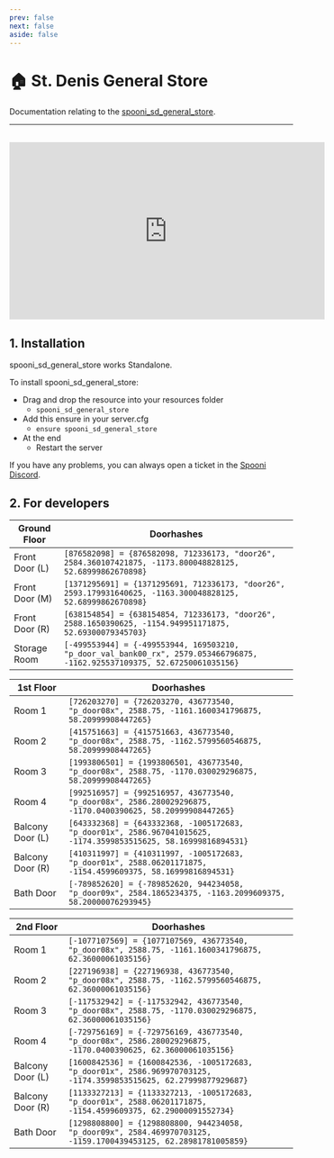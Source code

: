 ```yaml
---
prev: false
next: false
aside: false
---
```


# 🏠 St. Denis General Store
Documentation relating to the [spooni_sd_general_store](https://spooni-mapping.tebex.io/package/6133167).

___
<br>
<iframe width="560" height="315" src="https://www.youtube.com/embed/cEMjerej46s?si=7ZH_48HjLUJ77PEb" frameborder="0" allow="accelerometer; autoplay; clipboard-write; encrypted-media; gyroscope; picture-in-picture; web-share" allowfullscreen></iframe>

## 1. Installation
spooni_sd_general_store works Standalone.  

To install spooni_sd_general_store:
- Drag and drop the resource into your resources folder
  - `spooni_sd_general_store`
- Add this ensure in your server.cfg
  - `ensure spooni_sd_general_store`
- At the end
  - Restart the server

If you have any problems, you can always open a ticket in the [Spooni Discord](https://discord.gg/spooni).

## 2. For developers
| Ground Floor              | Doorhashes
|---------------------------|----------------------------------------------------------------------------------|
| Front Door (L)            | `[876582098] = {876582098, 712336173, "door26", 2584.360107421875, -1173.800048828125, 52.68999862670898}`
| Front Door (M)            | `[1371295691] = {1371295691, 712336173, "door26", 2593.179931640625, -1163.300048828125, 52.68999862670898}`
| Front Door (R)            | `[638154854] = {638154854, 712336173, "door26", 2588.1650390625, -1154.949951171875, 52.69300079345703}`
| Storage Room              | `[-499553944] = {-499553944, 169503210, "p_door_val_bank00_rx", 2579.053466796875, -1162.925537109375, 52.67250061035156}`

| 1st Floor                 | Doorhashes
|---------------------------|----------------------------------------------------------------------------------|
| Room 1                    | `[726203270] = {726203270, 436773540, "p_door08x", 2588.75, -1161.1600341796875, 58.20999908447265}`
| Room 2                    | `[415751663] = {415751663, 436773540, "p_door08x", 2588.75, -1162.5799560546875, 58.20999908447265}`
| Room 3                    | `[1993806501] = {1993806501, 436773540, "p_door08x", 2588.75, -1170.030029296875, 58.20999908447265}`
| Room 4                    | `[992516957] = {992516957, 436773540, "p_door08x", 2586.280029296875, -1170.0400390625, 58.20999908447265}`
| Balcony Door (L)          | `[643332368] = {643332368, -1005172683, "p_door01x", 2586.967041015625, -1174.3599853515625, 58.16999816894531}`
| Balcony Door (R)          | `[410311997] = {410311997, -1005172683, "p_door01x", 2588.06201171875, -1154.4599609375, 58.16999816894531}`
| Bath Door                 | `[-789852620] = {-789852620, 944234058, "p_door09x", 2584.1865234375, -1163.2099609375, 58.20000076293945}`

| 2nd Floor                 | Doorhashes
|---------------------------|----------------------------------------------------------------------------------|
| Room 1                    | `[-1077107569] = {1077107569, 436773540, "p_door08x", 2588.75, -1161.1600341796875, 62.36000061035156}`
| Room 2                    | `[227196938] = {227196938, 436773540, "p_door08x", 2588.75, -1162.5799560546875, 62.36000061035156}`
| Room 3                    | `[-117532942] = {-117532942, 436773540, "p_door08x", 2588.75, -1170.030029296875, 62.36000061035156}`
| Room 4                    | `[-729756169] = {-729756169, 436773540, "p_door08x", 2586.280029296875, -1170.0400390625, 62.36000061035156}`
| Balcony Door (L)          | `[1600842536] = {1600842536, -1005172683, "p_door01x", 2586.969970703125, -1174.3599853515625, 62.27999877929687}`
| Balcony Door (R)          | `[1133327213] = {1133327213, -1005172683, "p_door01x", 2588.06201171875, -1154.4599609375, 62.29000091552734}`
| Bath Door                 | `[1298808800] = {1298808800, 944234058, "p_door09x", 2584.469970703125, -1159.1700439453125, 62.28981781005859}`